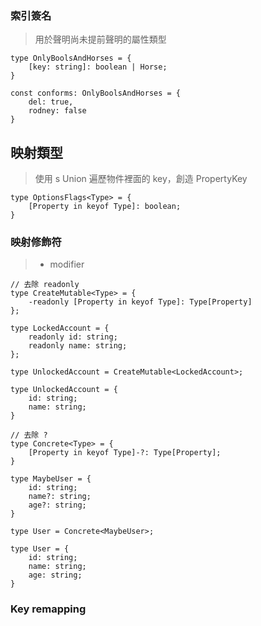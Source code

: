 
### 索引簽名

> 用於聲明尚未提前聲明的屬性類型

```TS
type OnlyBoolsAndHorses = {
	[key: string]: boolean | Horse;
}

const conforms: OnlyBoolsAndHorses = {
	del: true,
	rodney: false
}
```

## 映射類型

> 使用 s Union 遍歷物件裡面的 key，創造 PropertyKey

```TS
type OptionsFlags<Type> = {
	[Property in keyof Type]: boolean;
}
```

### 映射修飾符 

> - modifier

```TS
// 去除 readonly
type CreateMutable<Type> = {
	-readonly [Property in keyof Type]: Type[Property]
};

type LockedAccount = {
	readonly id: string;
	readonly name: string;
};

type UnlockedAccount = CreateMutable<LockedAccount>;

type UnlockedAccount = {
	id: string;
	name: string;
}
```

```TS 
// 去除 ?
type Concrete<Type> = {
	[Property in keyof Type]-?: Type[Property];
}

type MaybeUser = {
	id: string;
	name?: string;
	age?: string;
}

type User = Concrete<MaybeUser>;

type User = {
	id: string;
	name: string;
	age: string;
}
```


### Key remapping

```

```